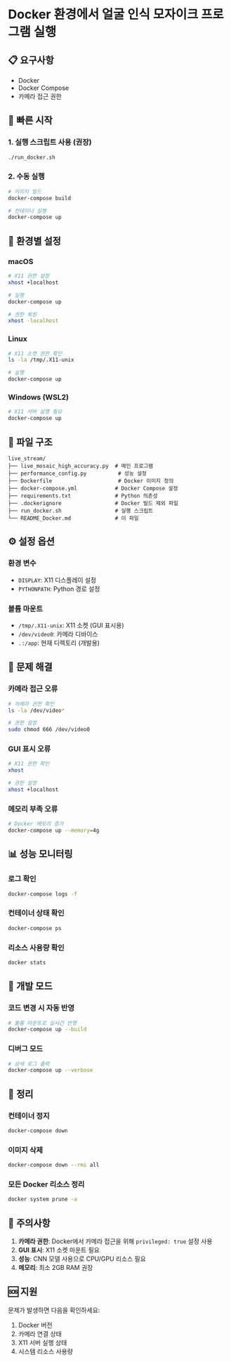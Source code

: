 # Docker 환경에서 얼굴 인식 모자이크 프로그램 실행

## 📋 요구사항

- Docker
- Docker Compose
- 카메라 접근 권한

## 🚀 빠른 시작

### 1. 실행 스크립트 사용 (권장)
```bash
./run_docker.sh
```

### 2. 수동 실행
```bash
# 이미지 빌드
docker-compose build

# 컨테이너 실행
docker-compose up
```

## 🔧 환경별 설정

### macOS
```bash
# X11 권한 설정
xhost +localhost

# 실행
docker-compose up

# 권한 복원
xhost -localhost
```

### Linux
```bash
# X11 소켓 권한 확인
ls -la /tmp/.X11-unix

# 실행
docker-compose up
```

### Windows (WSL2)
```bash
# X11 서버 실행 필요
docker-compose up
```

## 📁 파일 구조

```
live_stream/
├── live_mosaic_high_accuracy.py  # 메인 프로그램
├── performance_config.py          # 성능 설정
├── Dockerfile                     # Docker 이미지 정의
├── docker-compose.yml            # Docker Compose 설정
├── requirements.txt              # Python 의존성
├── .dockerignore                 # Docker 빌드 제외 파일
├── run_docker.sh                 # 실행 스크립트
└── README_Docker.md              # 이 파일
```

## ⚙️ 설정 옵션

### 환경 변수
- `DISPLAY`: X11 디스플레이 설정
- `PYTHONPATH`: Python 경로 설정

### 볼륨 마운트
- `/tmp/.X11-unix`: X11 소켓 (GUI 표시용)
- `/dev/video0`: 카메라 디바이스
- `.:/app`: 현재 디렉토리 (개발용)

## 🐛 문제 해결

### 카메라 접근 오류
```bash
# 카메라 권한 확인
ls -la /dev/video*

# 권한 설정
sudo chmod 666 /dev/video0
```

### GUI 표시 오류
```bash
# X11 권한 확인
xhost

# 권한 설정
xhost +localhost
```

### 메모리 부족 오류
```bash
# Docker 메모리 증가
docker-compose up --memory=4g
```

## 📊 성능 모니터링

### 로그 확인
```bash
docker-compose logs -f
```

### 컨테이너 상태 확인
```bash
docker-compose ps
```

### 리소스 사용량 확인
```bash
docker stats
```

## 🔄 개발 모드

### 코드 변경 시 자동 반영
```bash
# 볼륨 마운트로 실시간 반영
docker-compose up --build
```

### 디버그 모드
```bash
# 상세 로그 출력
docker-compose up --verbose
```

## 🧹 정리

### 컨테이너 정지
```bash
docker-compose down
```

### 이미지 삭제
```bash
docker-compose down --rmi all
```

### 모든 Docker 리소스 정리
```bash
docker system prune -a
```

## 📝 주의사항

1. **카메라 권한**: Docker에서 카메라 접근을 위해 `privileged: true` 설정 사용
2. **GUI 표시**: X11 소켓 마운트 필요
3. **성능**: CNN 모델 사용으로 CPU/GPU 리소스 필요
4. **메모리**: 최소 2GB RAM 권장

## 🆘 지원

문제가 발생하면 다음을 확인하세요:
1. Docker 버전
2. 카메라 연결 상태
3. X11 서버 실행 상태
4. 시스템 리소스 사용량 